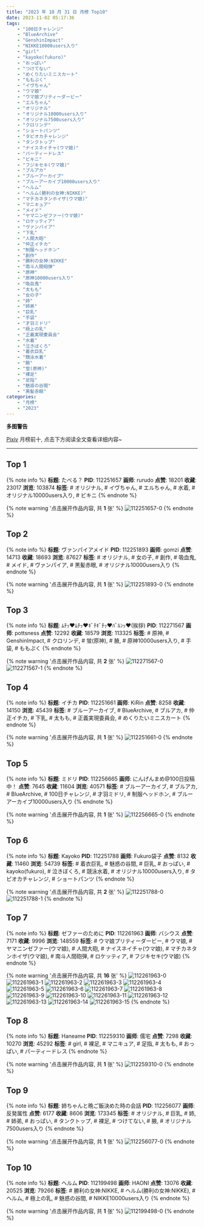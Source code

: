 ```yaml
---
title: "2023 年 10 月 31 日 月榜 Top10"
date: 2023-11-02 05:17:36
tags:
    - "100日チャレンジ"
    - "BlueArchive"
    - "GenshinImpact"
    - "NIKKE10000users入り"
    - "girl"
    - "kayoko(fukuro)"
    - "おっぱい"
    - "つけてない"
    - "めくりたいミニスカート"
    - "ももぷく"
    - "イヴちゃん"
    - "ウマ娘"
    - "ウマ娘プリティーダービー"
    - "エルちゃん"
    - "オリジナル"
    - "オリジナル10000users入り"
    - "オリジナル7500users入り"
    - "クロリンデ"
    - "ショートパンツ"
    - "タピオカチャレンジ"
    - "タンクトップ"
    - "ナイスネイチャ(ウマ娘)"
    - "パーティードレス"
    - "ビキニ"
    - "フジキセキ(ウマ娘)"
    - "ブルアカ"
    - "ブルーアーカイブ"
    - "ブルーアーカイブ10000users入り"
    - "ヘルム"
    - "ヘルム(勝利の女神:NIKKE)"
    - "マチカネタンホイザ(ウマ娘)"
    - "マニキュア"
    - "メイド"
    - "ヤマニンゼファー(ウマ娘)"
    - "ロケッティア"
    - "ヴァンパイア"
    - "下乳"
    - "人間大砲"
    - "仲正イチカ"
    - "制服ヘッドホン"
    - "創作"
    - "勝利の女神:NIKKE"
    - "南斗人間砲弾"
    - "原神"
    - "原神10000users入り"
    - "吸血鬼"
    - "太もも"
    - "女の子"
    - "姉"
    - "姉弟"
    - "巨乳"
    - "手袋"
    - "才羽ミドリ"
    - "極上の乳"
    - "正義実現委員会"
    - "水着"
    - "泣きぼくろ"
    - "着衣巨乳"
    - "競泳水着"
    - "腋"
    - "蛍(原神)"
    - "裸足"
    - "足指"
    - "魅惑の谷間"
    - "黒髪赤眼"
categories:
    - "月榜"
    - "2023"
---
```


<i class="fa fa-triangle-exclamation"></i>**多图警告**<i class="fa fa-triangle-exclamation"></i>

[Pixiv](https://www.pixiv.net/) 月榜前十, 点击下方阅读全文查看详细内容~

<!-- more -->

---

## Top 1

{% note info %}
**标题**: たべる？
**PID**: 112251657 **画师**: rurudo
**点赞**: 18201 **收藏**: 23017 **浏览**: 103874
**标签**: # オリジナル, # イヴちゃん, # エルちゃん, # 水着, # オリジナル10000users入り, # ビキニ
{% endnote %}

{% note warning '点击展开作品内容, 共 **1** 张' %}
![112251657-0](https://i.pixiv.re/img-original/img/2023/10/04/00/00/12/112251657_p0.png)
{% endnote %}

## Top 2

{% note info %}
**标题**: ヴァンパイアメイド
**PID**: 112251893 **画师**: gomzi
**点赞**: 14713 **收藏**: 18693 **浏览**: 87627
**标签**: # オリジナル, # 女の子, # 創作, # 吸血鬼, # メイド, # ヴァンパイア, # 黒髪赤眼, # オリジナル10000users入り
{% endnote %}

{% note warning '点击展开作品内容, 共 **1** 张' %}
![112251893-0](https://i.pixiv.re/img-original/img/2023/10/04/00/01/39/112251893_p0.jpg)
{% endnote %}

## Top 3

{% note info %}
**标题**: ﾑﾁｯ♥ﾑﾁｯ♥ｷﾞﾁｷﾞﾁｯ♥ﾊﾞﾙﾝｯ♥(挨拶)
**PID**: 112271567 **画师**: pottsness
**点赞**: 12292 **收藏**: 18579 **浏览**: 113325
**标签**: # 原神, # GenshinImpact, # クロリンデ, # 蛍(原神), # 腋, # 原神10000users入り, # 手袋, # ももぷく
{% endnote %}

{% note warning '点击展开作品内容, 共 **2** 张' %}
![112271567-0](https://i.pixiv.re/img-original/img/2023/10/04/21/00/05/112271567_p0.jpg)
![112271567-1](https://i.pixiv.re/img-original/img/2023/10/04/21/00/05/112271567_p1.jpg)
{% endnote %}

## Top 4

{% note info %}
**标题**: イチカ
**PID**: 112251661 **画师**: KiRin
**点赞**: 8258 **收藏**: 14150 **浏览**: 45439
**标签**: # ブルーアーカイブ, # BlueArchive, # ブルアカ, # 仲正イチカ, # 下乳, # 太もも, # 正義実現委員会, # めくりたいミニスカート
{% endnote %}

{% note warning '点击展开作品内容, 共 **1** 张' %}
![112251661-0](https://i.pixiv.re/img-original/img/2023/10/04/00/00/13/112251661_p0.jpg)
{% endnote %}

## Top 5

{% note info %}
**标题**: ミドリ
**PID**: 112256665 **画师**: にんげんまめ@100日投稿中！
**点赞**: 7645 **收藏**: 11604 **浏览**: 40571
**标签**: # ブルーアーカイブ, # ブルアカ, # BlueArchive, # 100日チャレンジ, # 才羽ミドリ, # 制服ヘッドホン, # ブルーアーカイブ10000users入り
{% endnote %}

{% note warning '点击展开作品内容, 共 **1** 张' %}
![112256665-0](https://i.pixiv.re/img-original/img/2023/10/04/04/48/15/112256665_p0.png)
{% endnote %}

## Top 6

{% note info %}
**标题**: Kayoko
**PID**: 112251788 **画师**: Fukuro袋子
**点赞**: 8132 **收藏**: 11460 **浏览**: 54739
**标签**: # 着衣巨乳, # 魅惑の谷間, # 巨乳, # おっぱい, # kayoko(fukuro), # 泣きぼくろ, # 競泳水着, # オリジナル10000users入り, # タピオカチャレンジ, # ショートパンツ
{% endnote %}

{% note warning '点击展开作品内容, 共 **2** 张' %}
![112251788-0](https://i.pixiv.re/img-original/img/2023/10/04/00/00/42/112251788_p0.jpg)
![112251788-1](https://i.pixiv.re/img-original/img/2023/10/04/00/00/42/112251788_p1.jpg)
{% endnote %}

## Top 7

{% note info %}
**标题**: ゼファーのために
**PID**: 112261963 **画师**: バシウス
**点赞**: 7171 **收藏**: 9996 **浏览**: 148559
**标签**: # ウマ娘プリティーダービー, # ウマ娘, # ヤマニンゼファー(ウマ娘), # 人間大砲, # ナイスネイチャ(ウマ娘), # マチカネタンホイザ(ウマ娘), # 南斗人間砲弾, # ロケッティア, # フジキセキ(ウマ娘)
{% endnote %}

{% note warning '点击展开作品内容, 共 **16** 张' %}
![112261963-0](https://i.pixiv.re/img-original/img/2023/10/04/12/27/23/112261963_p0.jpg)
![112261963-1](https://i.pixiv.re/img-original/img/2023/10/04/12/27/23/112261963_p1.jpg)
![112261963-2](https://i.pixiv.re/img-original/img/2023/10/04/12/27/23/112261963_p2.jpg)
![112261963-3](https://i.pixiv.re/img-original/img/2023/10/04/12/27/23/112261963_p3.jpg)
![112261963-4](https://i.pixiv.re/img-original/img/2023/10/04/12/27/23/112261963_p4.jpg)
![112261963-5](https://i.pixiv.re/img-original/img/2023/10/04/12/27/23/112261963_p5.jpg)
![112261963-6](https://i.pixiv.re/img-original/img/2023/10/04/12/27/23/112261963_p6.jpg)
![112261963-7](https://i.pixiv.re/img-original/img/2023/10/04/12/27/23/112261963_p7.jpg)
![112261963-8](https://i.pixiv.re/img-original/img/2023/10/04/12/27/23/112261963_p8.jpg)
![112261963-9](https://i.pixiv.re/img-original/img/2023/10/04/12/27/23/112261963_p9.jpg)
![112261963-10](https://i.pixiv.re/img-original/img/2023/10/04/12/27/23/112261963_p10.jpg)
![112261963-11](https://i.pixiv.re/img-original/img/2023/10/04/12/27/23/112261963_p11.jpg)
![112261963-12](https://i.pixiv.re/img-original/img/2023/10/04/12/27/23/112261963_p12.jpg)
![112261963-13](https://i.pixiv.re/img-original/img/2023/10/04/12/27/23/112261963_p13.jpg)
![112261963-14](https://i.pixiv.re/img-original/img/2023/10/04/12/27/23/112261963_p14.jpg)
![112261963-15](https://i.pixiv.re/img-original/img/2023/10/04/12/27/23/112261963_p15.jpg)
{% endnote %}

## Top 8

{% note info %}
**标题**: Haneame
**PID**: 112259310 **画师**: 儒宅
**点赞**: 7298 **收藏**: 10270 **浏览**: 45292
**标签**: # girl, # 裸足, # マニキュア, # 足指, # 太もも, # おっぱい, # パーティードレス
{% endnote %}

{% note warning '点击展开作品内容, 共 **1** 张' %}
![112259310-0](https://i.pixiv.re/img-original/img/2023/10/04/09/00/00/112259310_p0.jpg)
{% endnote %}

## Top 9

{% note info %}
**标题**: 姉ちゃんと晩ご飯決めた時の会話
**PID**: 112256077 **画师**: 反発属性
**点赞**: 6177 **收藏**: 8606 **浏览**: 173345
**标签**: # オリジナル, # 巨乳, # 姉, # 姉弟, # おっぱい, # タンクトップ, # 裸足, # つけてない, # 腋, # オリジナル7500users入り
{% endnote %}

{% note warning '点击展开作品内容, 共 **1** 张' %}
![112256077-0](https://i.pixiv.re/img-original/img/2023/10/04/03/42/44/112256077_p0.jpg)
{% endnote %}

## Top 10

{% note info %}
**标题**: ヘルム
**PID**: 112199498 **画师**: HAONI
**点赞**: 13076 **收藏**: 20525 **浏览**: 79266
**标签**: # 勝利の女神:NIKKE, # ヘルム(勝利の女神:NIKKE), # ヘルム, # 極上の乳, # 魅惑の谷間, # NIKKE10000users入り
{% endnote %}

{% note warning '点击展开作品内容, 共 **1** 张' %}
![112199498-0](https://i.pixiv.re/img-original/img/2023/10/02/00/00/30/112199498_p0.jpg)
{% endnote %}
